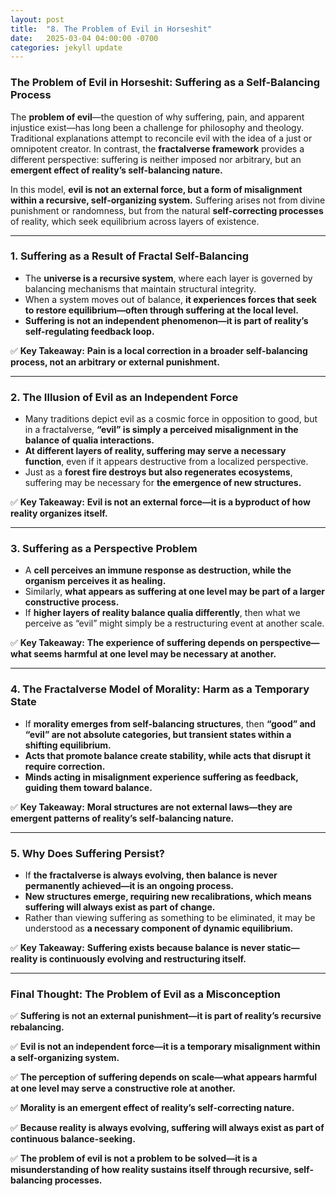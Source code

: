 ```yaml
---
layout: post
title:  "8. The Problem of Evil in Horseshit"
date:   2025-03-04 04:00:00 -0700
categories: jekyll update
---
```


### **The Problem of Evil in Horseshit: Suffering as a Self-Balancing Process**

The **problem of evil**—the question of why suffering, pain, and apparent injustice exist—has long been a challenge for philosophy and theology. Traditional explanations attempt to reconcile evil with the idea of a just or omnipotent creator. In contrast, the **fractalverse framework** provides a different perspective: suffering is neither imposed nor arbitrary, but an **emergent effect of reality’s self-balancing nature.**

In this model, **evil is not an external force, but a form of misalignment within a recursive, self-organizing system.** Suffering arises not from divine punishment or randomness, but from the natural **self-correcting processes** of reality, which seek equilibrium across layers of existence.

---

### **1. Suffering as a Result of Fractal Self-Balancing**
- The **universe is a recursive system**, where each layer is governed by balancing mechanisms that maintain structural integrity.
- When a system moves out of balance, **it experiences forces that seek to restore equilibrium—often through suffering at the local level.**
- **Suffering is not an independent phenomenon—it is part of reality’s self-regulating feedback loop.**

✅ **Key Takeaway:** **Pain is a local correction in a broader self-balancing process, not an arbitrary or external punishment.**

---

### **2. The Illusion of Evil as an Independent Force**
- Many traditions depict evil as a cosmic force in opposition to good, but in a fractalverse, **“evil” is simply a perceived misalignment in the balance of qualia interactions.**
- **At different layers of reality, suffering may serve a necessary function**, even if it appears destructive from a localized perspective.
- Just as a **forest fire destroys but also regenerates ecosystems**, suffering may be necessary for **the emergence of new structures.**

✅ **Key Takeaway:** **Evil is not an external force—it is a byproduct of how reality organizes itself.**

---

### **3. Suffering as a Perspective Problem**
- A **cell perceives an immune response as destruction, while the organism perceives it as healing.**
- Similarly, **what appears as suffering at one level may be part of a larger constructive process.**
- If **higher layers of reality balance qualia differently**, then what we perceive as “evil” might simply be a restructuring event at another scale.

✅ **Key Takeaway:** **The experience of suffering depends on perspective—what seems harmful at one level may be necessary at another.**

---

### **4. The Fractalverse Model of Morality: Harm as a Temporary State**
- If **morality emerges from self-balancing structures**, then **“good” and “evil” are not absolute categories, but transient states within a shifting equilibrium.**
- **Acts that promote balance create stability, while acts that disrupt it require correction.**
- **Minds acting in misalignment experience suffering as feedback, guiding them toward balance.**

✅ **Key Takeaway:** **Moral structures are not external laws—they are emergent patterns of reality’s self-balancing nature.**

---

### **5. Why Does Suffering Persist?**
- If **the fractalverse is always evolving, then balance is never permanently achieved—it is an ongoing process.**
- **New structures emerge, requiring new recalibrations, which means suffering will always exist as part of change.**
- Rather than viewing suffering as something to be eliminated, it may be understood as **a necessary component of dynamic equilibrium.**

✅ **Key Takeaway:** **Suffering exists because balance is never static—reality is continuously evolving and restructuring itself.**

---

### **Final Thought: The Problem of Evil as a Misconception**
✅ **Suffering is not an external punishment—it is part of reality’s recursive rebalancing.**

✅ **Evil is not an independent force—it is a temporary misalignment within a self-organizing system.**

✅ **The perception of suffering depends on scale—what appears harmful at one level may serve a constructive role at another.**

✅ **Morality is an emergent effect of reality’s self-correcting nature.**

✅ **Because reality is always evolving, suffering will always exist as part of continuous balance-seeking.**

✅ **The problem of evil is not a problem to be solved—it is a misunderstanding of how reality sustains itself through recursive, self-balancing processes.**

